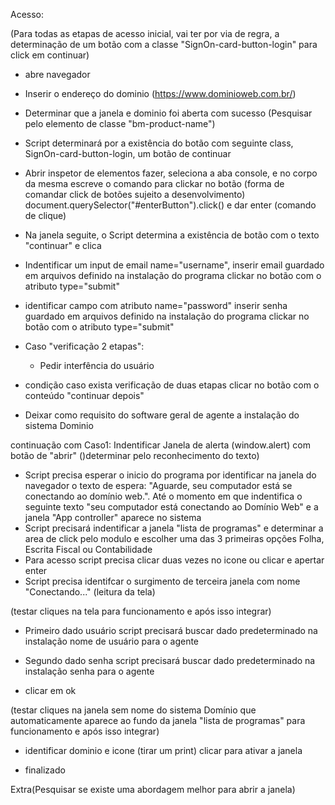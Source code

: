 Acesso:

(Para todas as etapas de acesso inicial, vai ter por via de regra, a determinação de um botão com a classe "SignOn-card-button-login" para click em continuar)

- abre navegador
- Inserir o endereço do dominio (https://www.dominioweb.com.br/)
- Determinar que a janela e dominio foi aberta com sucesso (Pesquisar pelo elemento de classe "bm-product-name")
- Script determinará por a existência do botão com seguinte class, SignOn-card-button-login, um botão de continuar
- Abrir inspetor de elementos fazer, seleciona a aba console, e no corpo da mesma escreve o comando para clickar no botão (forma de comandar click de botões sujeito a desenvolvimento) document.querySelector("#enterButton").click() e dar enter (comando de clique)
- Na janela seguite, o Script determina a existência de botão com o texto "continuar" e clica
- Indentificar um input de email name="username", inserir email guardado em arquivos definido na instalação do programa
  clickar no botão com o atributo type="submit"
- identificar campo com atributo name="password" inserir senha guardado em arquivos definido na instalação do programa
  clickar no botão com o atributo type="submit"
- Caso "verificação 2 etapas":
  - Pedir interfência do usuário
   
- condição caso exista verificação de duas etapas clicar no botão com o conteúdo "continuar depois"
- Deixar como requisito do software geral de agente a instalação do sistema Dominio

continuação com Caso1: Indentificar Janela de alerta (window.alert) com botão de "abrir" ()determinar pelo reconhecimento do texto)

- Script precisa esperar o inicio do programa por identificar na janela do navegador o texto de espera: "Aguarde, seu computador está se conectando ao domínio web.". Até o momento em que indentifica o seguinte texto "seu computador está conectando ao Domínio Web" e a janela "App controller" aparece no sistema
- Script precisará indentificar a janela "lista de programas" e determinar a area de click pelo modulo e escolher uma das 3 primeiras opções Folha, Escrita Fiscal ou Contabilidade
- Para acesso script precisa clicar duas vezes no icone ou clicar e apertar enter
- Script precisa identifcar o surgimento de terceira janela com nome "Conectando..."
  (leitura da tela)

(testar cliques na tela para funcionamento e após isso integrar)

- Primeiro dado usuário script precisará buscar dado predeterminado na instalação nome de usuário para o agente

- Segundo dado senha script precisará buscar dado predeterminado na instalação senha para o agente

- clicar em ok

(testar cliques na janela sem nome do sistema Domínio que automaticamente aparece ao fundo da janela "lista de programas" para funcionamento e após isso integrar)

- identificar dominio e icone (tirar um print) clicar para ativar a janela

- finalizado

Extra(Pesquisar se existe uma abordagem melhor para abrir a janela)
